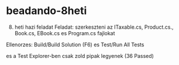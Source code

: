 # beadando-8heti

8. heti hazi feladat
Feladat: szerkeszteni az ITaxable.cs, Product.cs., Book.cs, EBook.cs es Program.cs fajlokat

Ellenorzes: Build/Build Solution (F6) es Test/Run All Tests

es a Test Explorer-ben csak zold pipak legyenek (36 Passed)
